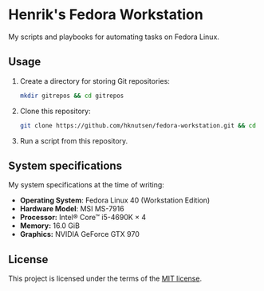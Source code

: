 # Henrik's Fedora Workstation

My scripts and playbooks for automating tasks on Fedora Linux.

## Usage

1. Create a directory for storing Git repositories:

    ```bash
    mkdir gitrepos && cd gitrepos
    ```

1. Clone this repository:

    ```bash
    git clone https://github.com/hknutsen/fedora-workstation.git && cd fedora-workstation
    ```

1. Run a script from this repository.

## System specifications

My system specifications at the time of writing:

- **Operating System**: Fedora Linux 40 (Workstation Edition)
- **Hardware Model**: MSI MS-7916
- **Processor:** Intel® Core™ i5-4690K × 4
- **Memory:** 16.0 GiB
- **Graphics:** NVIDIA GeForce GTX 970

## License

This project is licensed under the terms of the [MIT license](LICENSE).
